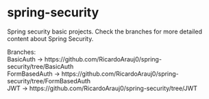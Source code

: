 # spring-security

Spring security basic projects.
Check the branches for more detailed content about Spring Security.

<div>Branches:</div>
<div>BasicAuth -> https://github.com/RicardoArauj0/spring-security/tree/BasicAuth</div>
<div>FormBasedAuth -> https://github.com/RicardoArauj0/spring-security/tree/FormBasedAuth</div>
<div>JWT -> https://github.com/RicardoArauj0/spring-security/tree/JWT</div>




